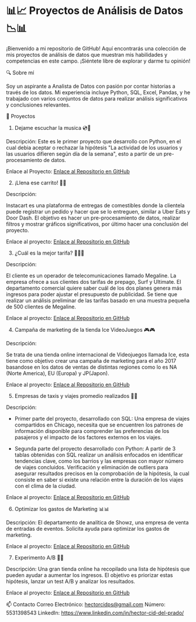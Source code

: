 # 📊📈 Proyectos de Análisis de Datos 📉📊

¡Bienvenido a mi repositorio de GitHub! Aquí encontrarás una colección de mis proyectos de análisis de datos que muestran mis habilidades y competencias en este campo. ¡Siéntete libre de explorar y darme tu opinión!

🔍 Sobre mí

Soy un aspirante a Analista de Datos con pasión por contar historias a través de los datos. Mi experiencia incluye Python, SQL, Excel, Pandas, y he trabajado con varios conjuntos de datos para realizar análisis significativos y conclusiones relevantes.

🚀 Proyectos

1. Dejame escuchar la musica 💿📀

Descripción:
Este es le primer proyecto que desarrollo con Python, en el cual debia aceptar o rechazar la hipótesis "La actividad de los usuarios y las usuarios difieren según día de la semana", esto a partir de un pre-procesamiento de datos.

Enlace al Proyecto: [Enlace al Repositorio en GitHub](https://github.com/Hectorcidps/Portfolio_DA/blob/master/D%C3%A9jame%20escuchar%20la%20musica.ipynb)


2. ¡Llena ese carrito! 🛒🛒 

Descripción: 

Instacart es una plataforma de entregas de comestibles donde la clientela puede registrar un pedido y hacer que se lo entreguen, similar a Uber Eats y Door Dash. El objetivo es hacer un pre-procesamiento de datos, realizar filtros y mostrar gráficos significativos, por último hacer una conclusión del proyecto.

Enlace al proyecto: [Enlace al Repositorio en GitHub](https://github.com/Hectorcidps/Portfolio_DA/blob/master/Llena%20ese%20carrito.ipynb)


3. ¿Cuál es la mejor tarifa? 🤔💲📱

Descripción:

El cliente es un operador de telecomunicaciones llamado Megaline. La empresa ofrece a sus clientes dos tarifas de prepago, Surf y Ultimate. El departamento comercial quiere saber cuál de los dos planes genera más ingresos para poder ajustar el presupuesto de publicidad. Se tiene que realizar un análisis preliminar de las tarifas basado en una muestra pequeña de 500 clientes de Megaline.

Enlace al proyecto: [Enlace al Repositorio en GitHub](https://github.com/Hectorcidps/Portfolio_DA/blob/master/Cual%20es%20la%20mejor%20tarifa.ipynb)


4. Campaña de marketing de la tienda Ice VideoJuegos 🎮🎮

Descripción:

Se trata de una tienda online internacional de Videojuegos llamada Ice, esta tiene como objetivo crear una campaña de marketing para el año 2017 basandose en los datos de ventas de distintas regiones como lo es NA (Norte America), EU (Europa) y JP(Japon).

Enlace al proyecto: [Enlace al Repositorio en GitHub](https://github.com/Hectorcidps/Portfolio_DA/blob/master/Analisis%20videojuegos.ipynb)


5. Empresas de taxis y viajes promedio realizados 🚕🚕

Descripción:

- Primer parte del proyecto, desarrollado con SQL:
Una empresa de viajes compartidos en Chicago, necesita que se encuentren los patrones de información disponible para comprender las preferencias de los pasajeros y el impacto de los factores externos en los viajes.

- Segunda parte del proyecto desarrollado con Python:
A partir de 3 tablas obtenidas con SQL realizar un análisis enfocados en identificar tendencias clave, como los barrios y las empresas con mayor número de viajes concluidos. Verificación y eliminación de outliers para asegurar resultados precisos en la comprobación de la hipótesis, la cual consiste en saber si existe una relación entre la duración de los viajes con el clima de la ciudad.

Enlace al proyecto: [Enlace al Repositorio en GitHub](https://github.com/Hectorcidps/Portfolio_DA/blob/master/Proyecto%20sql%20y%20python/Empresas%20de%20taxis.ipynb)


6. Optimizar los gastos de Marketing 📊📊

Descripción: El departamento de analítica de Showz, una empresa de venta de entradas de eventos. Solicita ayuda para optimizar los gastos de marketing.

Enlace al proyecto: [Enlace al Repositorio en GitHub](https://github.com/Hectorcidps/Portfolio_DA/blob/master/Optimizar%20gastos%20de%20marketing.ipynb)


7. Experimento A/B 🧪🧪  

Descripción: Una gran tienda online ha recopilado una lista de hipótesis que pueden ayudar a aumentar los ingresos. El objetivo es priorizar estas hipótesis, lanzar un test A/B y analizar los resultados. 

Enlace al proyecto: [Enlace al Repositorio en GitHub](https://github.com/Hectorcidps/Portfolio_DA/blob/master/Experimento%20A%20B.ipynb)


📫 Contacto
Correo Electrónico: hectorcidps@gmail.com
Número: 5531398543
LinkedIn: https://www.linkedin.com/in/hector-cid-del-prado/